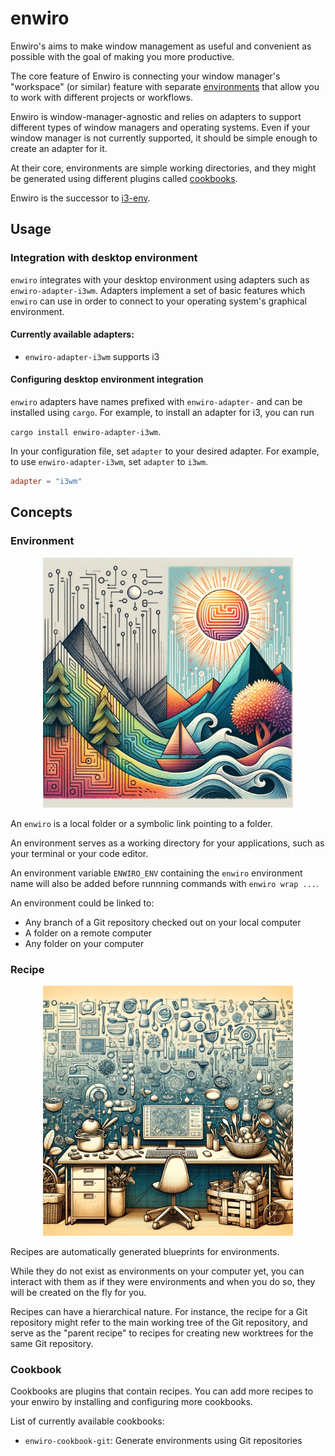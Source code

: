 # enwiro

Enwiro's aims to make window management as useful and convenient as possible
with the goal of making you more productive.

The core feature of Enwiro is connecting your window manager's "workspace" (or
similar) feature with separate [environments](#environment) that allow you to
work with different projects or workflows.

Enwiro is window-manager-agnostic and relies on adapters to support different
types of window managers and operating systems. Even if your window manager is
not currently supported, it should be simple enough to create an adapter for it.

At their core, environments are simple working directories, and they might be
generated using different plugins called [cookbooks](#cookbook).

Enwiro is the successor to [i3-env](https://github.com/kantord/i3-env).

## Usage

### Integration with desktop environment

`enwiro` integrates with your desktop environment using adapters such as
`enwiro-adapter-i3wm`. Adapters implement a set of basic features which `enwiro`
can use in order to connect to your operating system's graphical environment.

#### Currently available adapters:

- `enwiro-adapter-i3wm` supports i3

#### Configuring desktop environment integration

`enwiro` adapters have names prefixed with `enwiro-adapter-` and can be
installed using `cargo`. For example, to install an adapter for i3, you can run

`cargo install enwiro-adapter-i3wm`.

In your configuration file, set `adapter` to your desired adapter. For example,
to use `enwiro-adapter-i3wm`, set `adapter` to `i3wm`.

```toml
adapter = "i3wm"
```

## Concepts

### Environment

<p align="center">
 <img src="environments.png" width="400" />
</p>

An `enwiro` is a local folder or a symbolic link pointing to a folder.

An environment serves as a working directory for your applications, such as your
terminal or your code editor.

An environment variable `ENWIRO_ENV` containing the `enwiro` environment name
will also be added before runnning commands with `enwiro wrap ...`.

An environment could be linked to:

- Any branch of a Git repository checked out on your local computer
- A folder on a remote computer
- Any folder on your computer

### Recipe

<p align="center">
 <img src="recipes.png" width="400" />
</p>

Recipes are automatically generated blueprints for environments.

While they do not exist as environments on your computer yet, you can interact
with them as if they were environments and when you do so, they will be created
on the fly for you.

Recipes can have a hierarchical nature. For instance, the recipe for a Git
repository might refer to the main working tree of the Git repository, and serve
as the "parent recipe" to recipes for creating new worktrees for the same Git
repository.

### Cookbook

Cookbooks are plugins that contain recipes. You can add more recipes to your
enwiro by installing and configuring more cookbooks.

List of currently available cookbooks:

- `enwiro-cookbook-git`: Generate environments using Git repositories
